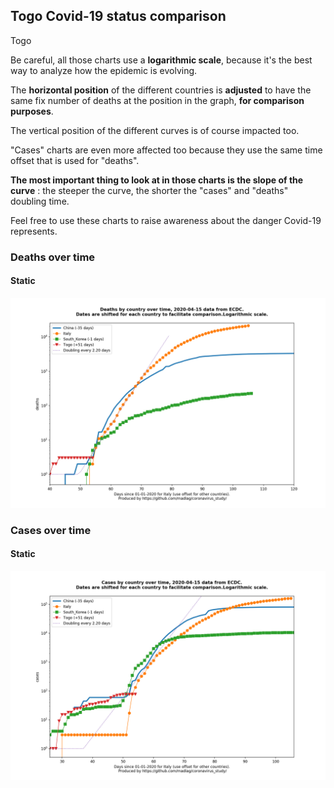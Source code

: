 ## Togo Covid-19 status comparison 

Togo



Be careful, all those charts use a **logarithmic scale**, because it's the best way to analyze how the epidemic is evolving.
 
The **horizontal position** of the different countries is **adjusted** to have the same fix number of deaths at the position in the graph, **for comparison purposes**.

The vertical position of the different curves is of course impacted too.

"Cases" charts are even more affected too because they use the same time offset that is used for "deaths".

**The most important thing to look at in those charts is the slope of the curve** : the steeper the curve, the shorter the "cases" and "deaths" doubling time.

Feel free to use these charts to raise awareness about the danger Covid-19 represents. 


 
### Deaths over time
 
#### Static
![Togo covid-19 deaths static chart](https://raw.githubusercontent.com/madlag/coronavirus_study/master/notebooks/graphs/2020-04-15/countries/Togo/2020-04-15_Togo_deaths.png "Togo covid-19 deaths static chart")   

 
### Cases over time
 
#### Static
![Togo covid-19 cases static chart](https://raw.githubusercontent.com/madlag/coronavirus_study/master/notebooks/graphs/2020-04-15/countries/Togo/2020-04-15_Togo_cases.png "Togo covid-19 cases static chart")   


